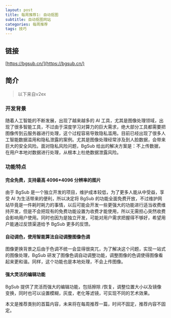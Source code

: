 ```yaml
---
layout: post
title: 每周推荐1: 自动抠图
subtitle: 自动抠图网站
categories: 每周推荐
tags: 技巧 
---
```


## 链接

[https://bgsub.cn/](https://bgsub.cn/)

## 简介

> 以下来自v2ex

### 开发背景

随着人工智能的不断发展，出现了越来越多的 AI 工具，尤其是图像处理领域，出现了很多智能工具，不过由于深度学习对算力的巨大需求，绝大部分工具都需要把图像传到云服务器进行处理，这个过程容易导致隐私滥用。目前已经出现了很多人工智能数据滥用和隐私泄露的案例。尤其是图像处理经常涉及到人脸数据，会带来巨大的安全风险。面对隐私风险问题，BgSub 给出的解决方案是：不上传数据，在用户本地对数据进行处理，从根本上杜绝数据泄露风险。

### 功能特点

 #### 完全免费，支持最高 4096*4096 分辨率的图片

由于 BgSub 是一个独立开发的项目，维护成本较低，为了更多人能从中受益，享受 AI 为生活带来的便利，所以决定将 BgSub 的功能全面免费开放，不过维护网站毕竟是一件耗时耗力的事情，以后可能会开发一些更强大的功能进行适当收费维持开发，但是不会把现有的免费功能设置为收费才能使用，所以无需担心突然收费会影响用户使用。同时也因为是独立开发，可能对用户需求把握得不够好，希望用户能通过反馈渠道给予 BgSub 更多的反馈。

#### 自动调色，使用智能算法自动调整图像色调

图像更换背景之后由于色调不统一会显得很突兀，为了解决这个问题，实现一站式的图像处理，BgSub 研发了图像色调自动调整功能，调整图像的色调使得图像看起来更和谐。同样，这个功能也是本地处理，不会上传图像。

#### 强大灵活的编辑功能

BgSub 提供了灵活而强大的编辑功能，包括擦除 /恢复，调整位置大小以及镜像变换，同时也可以设置模糊，灰度，老化等滤镜，可实现不同的艺术效果。





本文是推荐类别的首篇内容，未来将在每周推荐一篇，时间不固定，推荐内容不固定。